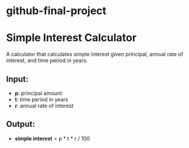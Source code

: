 # github-final-project
# Simple Interest Calculator

A calculator that calculates simple interest given principal, annual rate of interest, and time period in years.

## Input:
- **p**: principal amount
- **t**: time period in years
- **r**: annual rate of interest

## Output:
- **simple interest** = p * t * r / 100
